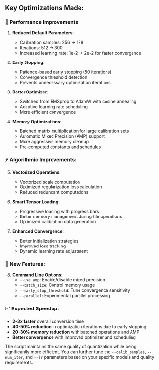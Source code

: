 ## Key Optimizations Made:

### 🚀 **Performance Improvements:**

1. **Reduced Default Parameters**: 
   - Calibration samples: 256 → 128
   - Iterations: 512 → 300  
   - Increased learning rate: 1e-2 → 2e-2 for faster convergence

2. **Early Stopping**: 
   - Patience-based early stopping (50 iterations)
   - Convergence threshold detection
   - Prevents unnecessary optimization iterations

3. **Better Optimizer**: 
   - Switched from RMSprop to AdamW with cosine annealing
   - Adaptive learning rate scheduling
   - More efficient convergence

4. **Memory Optimizations**:
   - Batched matrix multiplication for large calibration sets
   - Automatic Mixed Precision (AMP) support
   - More aggressive memory cleanup
   - Pre-computed constants and schedules

### ⚡ **Algorithmic Improvements:**

5. **Vectorized Operations**:
   - Vectorized scale computation
   - Optimized regularization loss calculation
   - Reduced redundant computations

6. **Smart Tensor Loading**:
   - Progressive loading with progress bars
   - Better memory management during file operations
   - Optimized calibration data generation

7. **Enhanced Convergence**:
   - Better initialization strategies
   - Improved loss tracking
   - Dynamic learning rate adjustment

### 🔧 **New Features:**

8. **Command Line Options**:
   - `--use_amp`: Enable/disable mixed precision
   - `--batch_size`: Control memory usage
   - `--early_stop_threshold`: Tune convergence sensitivity
   - `--parallel`: Experimental parallel processing

### 📈 **Expected Speedup:**

- **2-3x faster** overall conversion time
- **40-50% reduction** in optimization iterations due to early stopping
- **20-30% memory reduction** with batched operations and AMP
- **Better convergence** with improved optimizer and scheduling

The script maintains the same quality of quantization while being significantly more efficient. You can further tune the `--calib_samples`, `--num_iter`, and `--lr` parameters based on your specific models and quality requirements.
